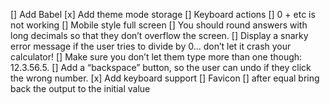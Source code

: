 [] Add Babel
[x] Add theme mode storage
[] Keyboard actions
[] 0 + etc is not working
[] Mobile style full screen
[] You should round answers with long decimals so that they don’t overflow the screen.
[] Display a snarky error message if the user tries to divide by 0… don’t let it crash your calculator!
[] Make sure you don’t let them type more than one though: 12.3.56.5.
[] Add a “backspace” button, so the user can undo if they click the wrong number.
[x] Add keyboard support
[] Favicon
[] after equal bring back the output to the initial value